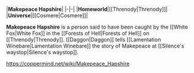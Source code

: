 |**Makepeace Hapshire**|
|-|-|
|**Homeworld**|[[Threnody\|Threnody]]|
|**Universe**|[[Cosmere\|Cosmere]]|

**Makepeace Hapshire** is a person said to have been caught by the [[White Fox\|White Fox]] in the [[Forests of Hell\|Forests of Hell]] on [[Threnody\|Threnody]].
[[Daggon\|Daggon]] tells [[Lamentation Winebare\|Lamentation Winebare]] the story of Makepeace at [[Silence's waystop\|Silence's waystop]].



https://coppermind.net/wiki/Makepeace_Hapshire